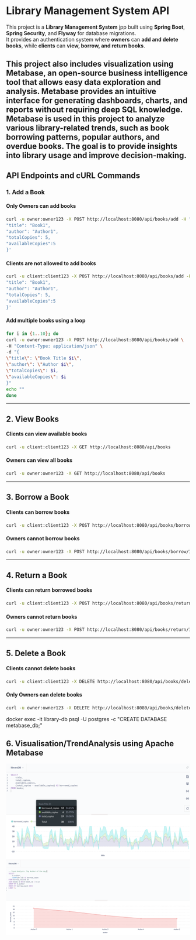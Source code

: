 #  Library Management System API

This project is a **Library Management System** jpp built using **Spring Boot**, **Spring Security**, and **Flyway** for database migrations.  
It provides an authentication system where **owners** can **add and delete books**, while **clients** can **view, borrow, and return books**.

This project also includes visualization using Metabase, an open-source business intelligence tool that allows easy data exploration and analysis. Metabase provides an intuitive interface for generating dashboards, charts, and reports without requiring deep SQL knowledge.
Metabase is used in this project to analyze various library-related trends, such as book borrowing patterns, popular authors, and overdue books. The goal is to provide insights into library usage and improve decision-making.
---

##  API Endpoints and cURL Commands

### 1. Add a Book
####  **Only Owners can add books**
```sh
curl -u owner:owner123 -X POST http://localhost:8080/api/books/add -H "Content-Type: application/json" -d '{
"title": "Book1",
"author": "Author1",
"totalCopies": 5,
"availableCopies":5
}'
```

####  **Clients are not allowed to add books**
```sh
curl -u client:client123 -X POST http://localhost:8080/api/books/add -H "Content-Type: application/json" -d '{
"title": "Book1",
"author": "Author1",
"totalCopies": 5,
"availableCopies":5
}'
```

####  **Add multiple books using a loop**
```sh
for i in {1..10}; do
curl -u owner:owner123 -X POST http://localhost:8080/api/books/add \
-H "Content-Type: application/json" \
-d "{
\"title\": \"Book Title $i\",
\"author\": \"Author $i\",
\"totalCopies\": $i,
\"availableCopies\": $i
}"
echo ""
done
```

---

## 2.  View Books

####  **Clients can view available books**
```sh
curl -u client:client123 -X GET http://localhost:8080/api/books
```

####  **Owners can view all books**
```sh
curl -u owner:owner123 -X GET http://localhost:8080/api/books
```

---

## 3.  Borrow a Book
#### **Clients can borrow books**
```sh
curl -u client:client123 -X POST http://localhost:8080/api/books/borrow/1
```

####  **Owners cannot borrow books**
```sh
curl -u owner:owner123 -X POST http://localhost:8080/api/books/borrow/1  #  Not allowed
```

---

## 4. Return a Book
####  **Clients can return borrowed books**
```sh
curl -u client:client123 -X POST http://localhost:8080/api/books/return/1
```

####  **Owners cannot return books**
```sh
curl -u owner:owner123 -X POST http://localhost:8080/api/books/return/1  # Not allowed
```

---

## 5.  Delete a Book
####  **Clients cannot delete books**
```sh
curl -u client:client123 -X DELETE http://localhost:8080/api/books/delete/1  #  Not allowed
```

#### **Only Owners can delete books**
```sh
curl -u owner:owner123 -X DELETE http://localhost:8080/api/books/delete/1
```


docker exec -it library-db psql -U postgres -c "CREATE DATABASE metabase_db;"

## 6.  Visualisation/TrendAnalysis using Apache Metabase
![img.png](src/main/screens/img.png)
![img_1.png](src/main/screens/img_1.png)
